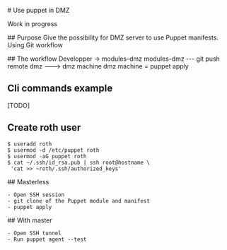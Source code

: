 # Use puppet in DMZ

Work in progress

## Purpose 
    Give the possibility for DMZ server to use Puppet manifests.
    Using Git workflow

## The workflow
    Developper -> modules-dmz
    modules-dmz --- git push remote dmz ---> dmz machine
    dmz machine = puppet apply

## Cli commands example

[TODO]

## Create roth user

    $ useradd roth
    $ usermod -d /etc/puppet roth
    $ usermod -aG puppet roth
    $ cat ~/.ssh/id_rsa.pub | ssh root@hostname \
     'cat >> ~roth/.ssh/authorized_keys'

## Masterless

    - Open SSH session
    - git clone of the Puppet module and manifest
    - puppet apply

## With master

    - Open SSH tunnel
    - Run puppet agent --test
